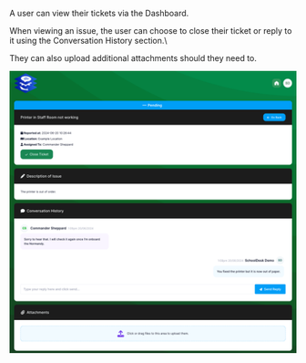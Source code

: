 A user can view their tickets via the Dashboard.

When viewing an issue, the user can choose to close their ticket or reply to it using the Conversation History section.\

They can also upload additional attachments should they need to.

<img src="/_media/viewingticket.png" class="resizable-image" />